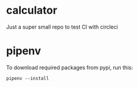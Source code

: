 # calculator
Just a super small repo to test CI with circleci

# pipenv
To download required packages from pypi, run this:

    pipenv --install